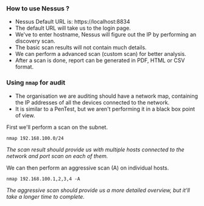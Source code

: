 
### How to use Nessus ?

- Nessus Default URL is: https://localhost:8834
- The default URL will take us to the login page.
- We've to enter hostname, Nessus will figure out the IP by performing an discovery scan. 
- The basic scan results will not contain much details.
- We can perform a advanced scan (custom scan) for better analysis. 
- After a scan is done, report can be generated in PDF, HTML or CSV format.

### Using `nmap` for audit

- The organisation we are auditing should have a network map, containing the IP addresses of all the devices connected to the network.
- It is similar to a PenTest, but we aren't performing it in a black box point of view. 

First we'll perform a scan on the subnet. 

```
nmap 192.168.100.0/24
```

*The scan result should provide us with multiple hosts connected to the network and port scan on each of them.*

We can then perform an aggressive scan (A) on individual hosts.

```
nmap 192.168.100.1,2,3,4 -A
```

*The aggressive scan should provide us a more detailed overview, but it'll take a longer time to complete.*